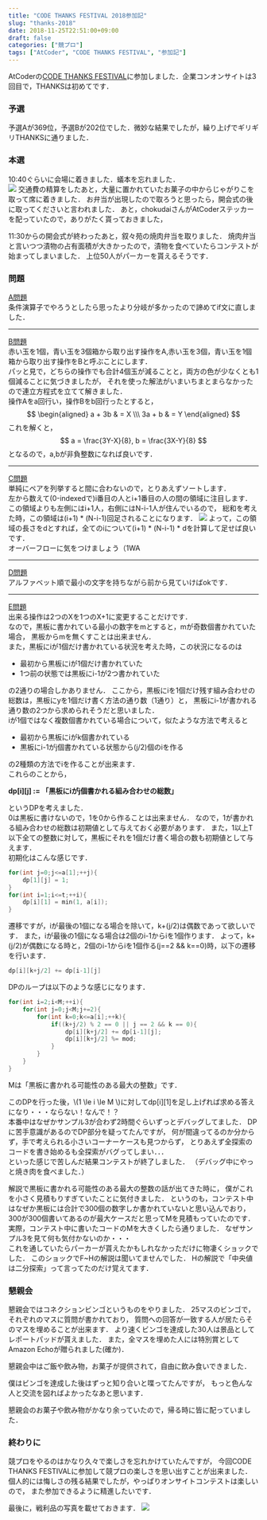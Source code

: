 ```yaml
---
title: "CODE THANKS FESTIVAL 2018参加記"
slug: "thanks-2018"
date: 2018-11-25T22:51:00+09:00
draft: false
categories: ["競プロ"]
tags: ["AtCoder", "CODE THANKS FESTIVAL", "参加記"]
---
```


AtCoderの[CODE THANKS FESTIVAL](https://beta.atcoder.jp/contests/code-thanks-festival-2018)に参加しました．企業コンオンサイトは3回目で，THANKSは初めてです．

<!--more-->

### 予選

予選Aが369位，予選Bが202位でした．微妙な結果でしたが，繰り上げでギリギリTHANKSに通りました．

### 本選

10:40ぐらいに会場に着きました．蟻本を忘れました．  
![](/images/post/2018-11-25-thanks/picture1.JPG)
交通費の精算をしたあと，大量に置かれていたお菓子の中からじゃがりこを取って席に着きました．
お弁当が出現したので取ろうと思ったら，開会式の後に取ってくださいと言われました．
あと，chokudaiさんがAtCoderステッカーを配っていたので，ありがたく貰っておきました，

11:30からの開会式が終わったあと，叙々苑の焼肉弁当を取りました．
焼肉弁当と言いつつ漬物の占有面積が大きかったので，漬物を食べていたらコンテストが始まってしまいました．
上位50人がパーカーを貰えるそうです．

### 問題

[A問題](https://beta.atcoder.jp/contests/code-thanks-festival-2018-open/tasks/code_thanks_festival_2018_a)  
条件演算子でやろうとしたら思ったより分岐が多かったので諦めてif文に直しました．

* * *

[B問題](https://beta.atcoder.jp/contests/code-thanks-festival-2018-open/tasks/code_thanks_festival_2018_b)  
赤い玉を1個，青い玉を3個箱から取り出す操作をA,赤い玉を3個，青い玉を1個箱から取り出す操作をBと呼ぶことにします．  
パッと見で，どちらの操作でも合計4個玉が減ることと，両方の色が少なくとも1個減ることに気づきましたが，
それを使った解法がいまいちまとまらなかったので連立方程式を立てて解きました．  
操作Aをa回行い，操作Bをb回行ったとすると，
$$
\begin{aligned}
    a + 3b & = X \\\ 3a + b & = Y
\end{aligned}
$$
これを解くと，
$$
    a = \frac{3Y-X}{8}, b = \frac{3X-Y}{8}
$$
となるので，a,bが非負整数になれば良いです．

* * *

[C問題](https://beta.atcoder.jp/contests/code-thanks-festival-2018-open/tasks/code_thanks_festival_2018_c)  
単純にペアを列挙すると間に合わないので，とりあえずソートします．  
左から数えて(0-indexedで)i番目の人とi+1番目の人の間の領域に注目します．
この領域よりも左側にはi+1人，右側にはN-i-1人が住んでいるので，
総和を考えた時，この領域は(i+1) * (N-i-1)回足されることになります．
![](/images/post/2018-11-25-thanks/problemC.png)
よって，この領域の長さをdとすれば，全てのiについて(i+1) * (N-i-1) * dを計算して足せば良いです．  
オーバーフローに気をつけましょう（1WA

* * *

[D問題](https://beta.atcoder.jp/contests/code-thanks-festival-2018-open/tasks/code_thanks_festival_2018_d)  
アルファベット順で最小の文字を持ちながら前から見ていけばokです．

* * *

[E問題](https://beta.atcoder.jp/contests/code-thanks-festival-2018-open/tasks/code_thanks_festival_2018_e)  
出来る操作は2つのXを1つのX+1に変更することだけです．  
なので，黒板に書かれている最小の数字をmとすると，mが奇数個書かれていた場合，
黒板からmを無くすことは出来ません．  
また，黒板にiが1個だけ書かれている状況を考えた時，この状況になるのは

- 最初から黒板にiが1個だけ書かれていた
- 1つ前の状態では黒板にi-1が2つ書かれていた

の2通りの場合しかありません．
ここから，黒板にiを1個だけ残す組み合わせの総数は，黒板にyを1個だけ書く方法の通り数（1通り）と，
黒板にi-1が書かれる通り数の2つから求められそうだと思いました．  
iが1個ではなく複数個書かれている場合について，似たような方法で考えると

- 最初から黒板にiがk個書かれている
- 黒板にi-1がj個書かれている状態から(j/2)個のiを作る

の2種類の方法でiを作ることが出来ます．  
これらのことから，

**dp[i][j] := 「黒板にiがj個書かれる組み合わせの総数」**

というDPを考えました．  
0は黒板に書けないので，1を0から作ることは出来ません．
なので，1が書かれる組み合わせの総数は初期値として与えておく必要があります．
また，1以上T以下全ての整数に対して，黒板にそれを1個だけ書く場合の数も初期値として与えます．  
初期化はこんな感じです．
```C++
for(int j=0;j<=a[1];++j){
    dp[1][j] = 1;
}
for(int i=1;i<=t;++i){
    dp[i][1] = min(1, a[i]);
}
```
遷移ですが，iが最後の1個になる場合を除いて，k+(j/2)は偶数であって欲しいです．
また，iが最後の1個になる場合は2個のi-1からiを1個作ります．
よって，k+(j/2)が偶数になる時と，2個のi-1からiを1個作る(j==2 && k==0)時，以下の遷移を行います．
```C++
dp[i][k+j/2] += dp[i-1][j]
```
DPのループは以下のような感じになります．
```C++
for(int i=2;i<M;++i){
    for(int j=0;j<M;j+=2){
        for(int k=0;k<=a[i];++k){
            if((k+j/2) % 2 == 0 || j == 2 && k == 0){
                dp[i][k+j/2] += dp[i-1][j];
                dp[i][k+j/2] %= mod;
            }
        }
    }
}
```
Mは「黒板に書かれる可能性のある最大の整数」です．

このDPを行った後，\\(1 \le i \le M \\)に対してdp[i][1]を足し上げれば求める答えになり・・・ならない！なんで！？  
本番中はなぜかサンプル3が合わず2時間ぐらいずっとデバッグしてました．
DPに苦手意識があるのでDP部分を疑ってたんですが，
何が間違ってるのか分からず，手で考えられる小さいコーナーケースも見つからず，
とりあえず全探索のコードを書き始めるも全探索がバグってしまい．．．  
といった感じで苦しんだ結果コンテストが終了しました．
（デバッグ中にやっと焼き肉を食べました．）

解説で黒板に書かれる可能性のある最大の整数の話が出てきた時に，
僕がこれを小さく見積もりすぎていたことに気付きました．
というのも，コンテスト中はなぜか黒板には合計で300個の数字しか書かれていないと思い込んでおり，
300が300個書いてあるのが最大ケースだと思ってMを見積もっていたのです．
実際，コンテスト中に書いたコードのMを大きくしたら通りました．
なぜサンプル3を見て何も気付かないのか・・・  
これを通していたらパーカーが貰えたかもしれなかっただけに物凄くショックでした．
このショックでF~Hの解説は聞いてませんでした．
Hの解説で「中央値は二分探索」って言ってたのだけ覚えてます．

### 懇親会

懇親会ではコネクションビンゴというものをやりました．
25マスのビンゴで，それぞれのマスに質問が書かれており，
質問への回答が一致する人が居たらそのマスを埋めることが出来ます．
より速くビンゴを達成した30人は景品としてレポートパッドが貰えました．
また，全マスを埋めた人には特別賞としてAmazon Echoが贈られました(確か)．

懇親会中はご飯や飲み物，お菓子が提供されて，自由に飲み食いできました．

僕はビンゴを達成した後はずっと知り合いと喋ってたんですが，
もっと色んな人と交流を図ればよかったなあと思います．

懇親会のお菓子や飲み物がかなり余っていたので，帰る時に皆に配っていました．

### 終わりに

競プロをやるのはかなり久々で楽しさを忘れかけていたんですが，
今回CODE THANKS FESTIVALに参加して競プロの楽しさを思い出すことが出来ました．
個人的には悔しさの残る結果でしたが，やっぱりオンサイトコンテストは楽しいので，
また参加できるように精進したいです．

最後に，戦利品の写真を載せておきます．
![](/images/post/2018-11-25-thanks/picture2.JPG)
